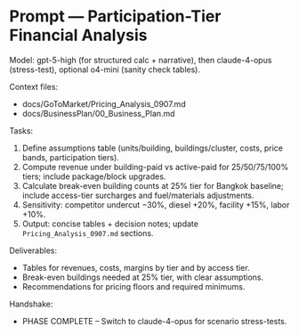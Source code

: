# Prompt — Participation-Tier Financial Analysis

Model: gpt-5-high (for structured calc + narrative), then claude-4-opus (stress-test), optional o4-mini (sanity check tables).

Context files:
- docs/GoToMarket/Pricing_Analysis_0907.md
- docs/BusinessPlan/00_Business_Plan.md

Tasks:
1) Define assumptions table (units/building, buildings/cluster, costs, price bands, participation tiers).
2) Compute revenue under building-paid vs active-paid for 25/50/75/100% tiers; include package/block upgrades.
3) Calculate break-even building counts at 25% tier for Bangkok baseline; include access-tier surcharges and fuel/materials adjustments.
4) Sensitivity: competitor undercut −30%, diesel +20%, facility +15%, labor +10%.
5) Output: concise tables + decision notes; update `Pricing_Analysis_0907.md` sections.

Deliverables:
- Tables for revenues, costs, margins by tier and by access tier.
- Break-even buildings needed at 25% tier, with clear assumptions.
- Recommendations for pricing floors and required minimums.

Handshake:
- PHASE COMPLETE – Switch to claude-4-opus for scenario stress-tests.
